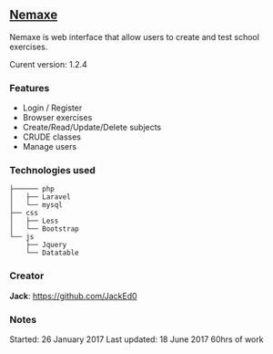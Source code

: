 ## [Nemaxe](https://github.com/JackEd0/nemaxe)

Nemaxe is web interface that allow users to create and test school exercises.

Curent version: 1.2.4


### Features

 - Login / Register
 - Browser exercises
 - Create/Read/Update/Delete subjects
 - CRUDE classes
 - Manage users

### Technologies used

```
├────── php
│   ├── Laravel
│   └── mysql
├── css
│   ├── Less
│   └── Bootstrap
└── js
    ├── Jquery
    └── Datatable
```

### Creator

**Jack**: <https://github.com/JackEd0>

### Notes

Started: 26 January 2017
Last updated: 18 June 2017
60hrs of work
